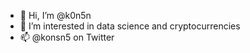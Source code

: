 - 👋 Hi, I’m @k0n5n
- 👀 I’m interested in data science and cryptocurrencies
- 📫 @konsn5 on Twitter

<!---
k0n5n/k0n5n is a ✨ special ✨ repository because its `README.md` (this file) appears on your GitHub profile.
You can click the Preview link to take a look at your changes.
--->
